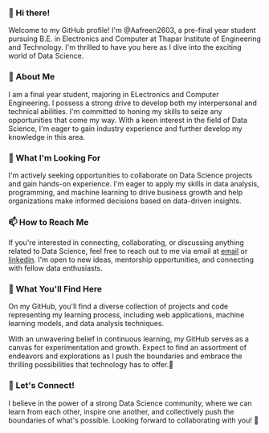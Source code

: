 <!---
Aafreen2603/Aafreen2603 is a ✨ special ✨ repository because its `README.md` (this file) appears on your GitHub profile.
You can click the Preview link to take a look at your changes.
--->

### 👋 Hi there! 
Welcome to my GitHub profile! I'm @Aafreen2603, a pre-final year student pursuing B.E. in Electronics and Computer at Thapar Institute of Engineering and Technology. I'm thrilled to have you here as I dive into the exciting world of Data Science.

### 🌙 About Me
I am a final year student, majoring in ELectronics and Computer Engineering. I possess a strong drive to develop both my interpersonal and technical abilities. I'm committed to honing my skills to seize any opportunities that come my way. With a keen interest in the field of Data Science, I'm eager to gain industry experience and further develop my knowledge in this area.

### 🎯 What I'm Looking For
I'm actively seeking opportunities to collaborate on Data Science projects and gain hands-on experience. I'm eager to apply my skills in data analysis, programming, and machine learning to drive business growth and help organizations make informed decisions based on data-driven insights.

### 📫 How to Reach Me
If you're interested in connecting, collaborating, or discussing anything related to Data Science, feel free to reach out to me via email at [email](aafreensingh26@gmail.com) or [linkedin](https://www.linkedin.com/in/aafreen-singh/). I'm open to new ideas, mentorship opportunities, and connecting with fellow data enthusiasts.

### 🌟 What You'll Find Here
On my GitHub, you'll find a diverse collection of projects and code representing my learning process, including web applications, machine learning models, and data analysis techniques.

With an unwavering belief in continuous learning, my GitHub serves as a canvas for experimentation and growth. Expect to find an assortment of endeavors and explorations as I push the boundaries and embrace the thrilling possibilities that technology has to offer.💫

### 🚀 Let's Connect!
I believe in the power of a strong Data Science community, where we can learn from each other, inspire one another, and collectively push the boundaries of what's possible. 
Looking forward to collaborating with you! 🌟





